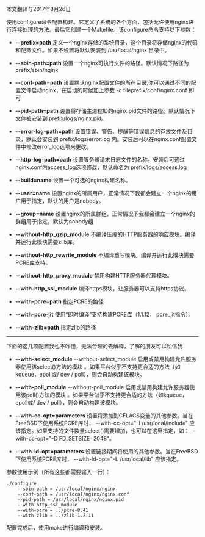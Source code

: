 本文翻译与2017年8月26日

使用configure命令配置构建。它定义了系统的各个方面，包括允许使用nginx进行连接处理的方法。最后它创建一个Makefile。该configure命令支持以下参数：

 - **--prefix=path**  定义一个nginx存储的系统目录，这个目录将存储nginx的代码和配置文件。如果不设置将默认安装到 /usr/local/nginx 目录中。   
   
 - **--sbin-path=path** 设置一个nginx可执行文件的路径。默认情况下路径为 prefix/sbin/nginx

 - **--conf-path=path** 设置默认nginx配置文件的所在目录,你可以通过不同的配置文件启动nginx，在启动的时候加上参数 -c fileprefix/conf/nginx.conf 即可

 - **--pid-path=path** 设置将存储主进程ID的nginx.pid文件的路径。默认情况下文件被安装到 prefix/logs/nginx.pid。

 - **--error-log-path=path** 设置错误、警告、提醒等错误信息的存放文件及目录，默认会安装到
prefix/logs/error.log 内。安装后可以在nginx.conf配置文件中修改error_log选项来更改。

 - **--http-log-path=path**  设置服务器请求日志文件的名称。安装后可通过nginx.conf内access_log选项修改，默认命名为 prefix/logs/access.log

 - **--build=name** 设置一个可选的nginx构建名称。

 - **--user=name**  设置nginx的所属用户，正常情况下我都会建立一个nginx的用户用于指定，默认的用户是nobody。

 - **--group=name**  设置nginx的所属群组，正常情况下我都会建立一个nginx的群组用于指定，默认为nobody组

 - **--without-http_gzip_module**  不编译压缩的HTTP服务器的响应模块。编译并运行此模块需要zlib库。

 - **--without-http_rewrite_module**  不编译重写模块。编译并运行此模块需要PCRE库支持。

 - **--without-http_proxy_module**   禁用构建HTTP服务器代理模块。

 - **--with-http_ssl_module**  编译https模块，让服务器可以支持https协议。

 - **--with-pcre=path**  指定PCRE的路径

 - **--with-pcre-jit**  使用“即时编译”支持构建PCRE库（1.1.12， pcre_jit指令）。

 - **--with-zlib=path**  指定zlib的路径


----------
下面的这几项配置我也不咋懂，无法合理的去解释，了解的朋友可以私信我

 - **--with-select_module** --without-select_module  启用或禁用构建允许服务器使用该select()方法的模块 。如果平台似乎不支持更合适的方法（如kqueue，epoll或/ dev / poll），则会自动构建该模块。

 - **--with-poll_module** --without-poll_module 启用或禁用构建允许服务器使用该poll()方法的模块 。如果平台似乎不支持更合适的方法（如kqueue，epoll或/ dev / poll），则会自动构建该模块。

 - **--with-cc-opt=parameters**  设置将添加到CFLAGS变量的其他参数。当在FreeBSD下使用系统PCRE库时， --with-cc-opt="-I /usr/local/include" 应该指定。如果支持的文件数量select()需要增加，也可以在这里指定，如： --with-cc-opt="-D FD_SETSIZE=2048"。

 - **--with-ld-opt=parameters**  设置链接期间将使用的其他参数。当在FreeBSD下使用系统PCRE库时， --with-ld-opt="-L /usr/local/lib" 应该指定。

参数使用示例（所有这些都需要输入一行）：

```
./configure 
    --sbin-path = /usr/local/nginx/nginx 
    --conf-path = /usr/local/nginx/nginx.conf 
    --pid-path = /usr/local/nginx/nginx.pid 
    --with-http_ssl_module 
    --with-pcre = ../pcre-8.41 
    --with-zlib = ../zlib-1.2.11
```

配置完成后，使用make进行编译和安装。